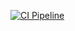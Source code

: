 [![CI Pipeline](https://github.com/Regina73G/ajs_advanced_destructuring/actions/workflows/main.yml/badge.svg)](https://github.com/Regina73G/ajs_advanced_destructuring/actions/workflows/main.yml)
